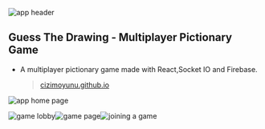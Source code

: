 

![app header](https://user-images.githubusercontent.com/58252790/102721615-eb394680-430c-11eb-9d75-59fba49f0fe8.png)
## Guess The Drawing - Multiplayer Pictionary Game

 - A multiplayer pictionary game made with React,Socket IO and Firebase.
	

	>  [cizimoyunu.github.io](https://cizimoyunu.github.io)


![app home page](https://user-images.githubusercontent.com/58252790/102721700-8e8a5b80-430d-11eb-8038-9a5ee81fbf31.png)


![game lobby](https://user-images.githubusercontent.com/58252790/102721723-b37ece80-430d-11eb-8fbc-07a84d672fda.png)![game page](https://user-images.githubusercontent.com/58252790/102721752-dc06c880-430d-11eb-9bb9-810975fa1aab.png)![joining a game](https://user-images.githubusercontent.com/58252790/102721764-ec1ea800-430d-11eb-8913-3bc805d54ff8.png)

